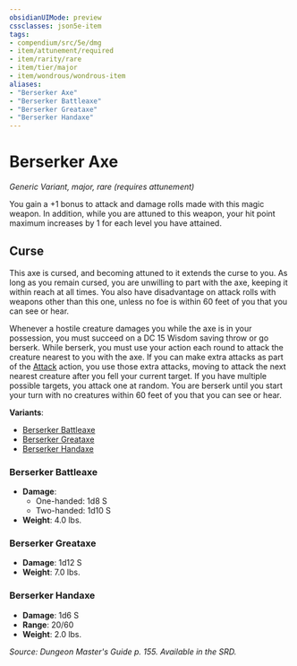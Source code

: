 ```yaml
---
obsidianUIMode: preview
cssclasses: json5e-item
tags:
- compendium/src/5e/dmg
- item/attunement/required
- item/rarity/rare
- item/tier/major
- item/wondrous/wondrous-item
aliases: 
- "Berserker Axe"
- "Berserker Battleaxe"
- "Berserker Greataxe"
- "Berserker Handaxe"
---
```

# Berserker Axe
*Generic Variant, major, rare (requires attunement)*  


You gain a +1 bonus to attack and damage rolls made with this magic weapon. In addition, while you are attuned to this weapon, your hit point maximum increases by 1 for each level you have attained.

## Curse

This axe is cursed, and becoming attuned to it extends the curse to you. As long as you remain cursed, you are unwilling to part with the axe, keeping it within reach at all times. You also have disadvantage on attack rolls with weapons other than this one, unless no foe is within 60 feet of you that you can see or hear.

Whenever a hostile creature damages you while the axe is in your possession, you must succeed on a DC 15 Wisdom saving throw or go berserk. While berserk, you must use your action each round to attack the creature nearest to you with the axe. If you can make extra attacks as part of the [Attack](5E2014官方资源/规则/actions.md#Attack) action, you use those extra attacks, moving to attack the next nearest creature after you fell your current target. If you have multiple possible targets, you attack one at random. You are berserk until you start your turn with no creatures within 60 feet of you that you can see or hear.

**Variants**:
- [Berserker Battleaxe](#Berserker%20Battleaxe)
- [Berserker Greataxe](#Berserker%20Greataxe)
- [Berserker Handaxe](#Berserker%20Handaxe)

### Berserker Battleaxe

- **Damage**:
  - One-handed: 1d8 S
  - Two-handed: 1d10 S
- **Weight**: 4.0 lbs.

### Berserker Greataxe

- **Damage**: 1d12 S
- **Weight**: 7.0 lbs.

### Berserker Handaxe

- **Damage**: 1d6 S
- **Range**: 20/60
- **Weight**: 2.0 lbs.


*Source: Dungeon Master's Guide p. 155. Available in the SRD.*